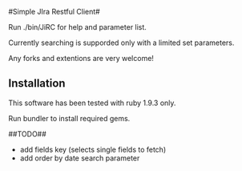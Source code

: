 
#Simple JIra Restful Client#

Run ./bin/JiRC for help and parameter list.

Currently searching is supporded only with a limited set parameters.

Any forks and extentions are very welcome!

## Installation ##

This software has been tested with ruby 1.9.3 only.

Run bundler to install required gems.

##TODO##

* add fields key (selects single fields to fetch)
* add order by date search parameter
